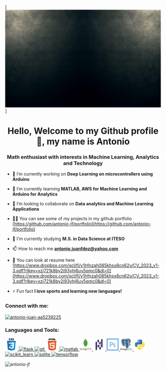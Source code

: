 [![MasterHead](362527.jpg)]
<h1 align="center">Hello, Welcome to my Github profile 👋, my name is Antonio</h1>
<h3 align="center">Math enthusiast with interests in Machine Learning, Analytics and Technology</h3>

- 🔭 I’m currently working on **Deep Learning on microcontrollers using Arduino**

- 🌱 I’m currently learning **MATLAB, AWS for Machine Learning and Arduino for Analytics**

- 👯 I’m looking to collaborate on **Data analytics and Machine Learning Applications**

- 👨‍💻 You can see some of my projects in my github portfolio [https://github.com/antonio-jf/portfolio](https://github.com/antonio-jf/portfolio)

- 📝 I'm currently studying **M.S. in Data Science at ITESO**

- 📫 How to reach me **antonio.juanfdez@yahoo.com**

- 📄 You can look at resume here [https://www.dropbox.com/scl/fi/y1hfnzah085khsx8cn62v/CV_2023_v1-3.pdf?rlkey=xzj721k8by2i93yhj6uy5qmc0&dl=0](https://www.dropbox.com/scl/fi/y1hfnzah085khsx8cn62v/CV_2023_v1-3.pdf?rlkey=xzj721k8by2i93yhj6uy5qmc0&dl=0)

- ⚡ Fun fact **I love sports and learning new languages!**

<h3 align="left">Connect with me:</h3>
<p align="left">
<a href="https://linkedin.com/in/antonio-juan-aa5239225" target="blank"><img align="center" src="https://raw.githubusercontent.com/rahuldkjain/github-profile-readme-generator/master/src/images/icons/Social/linked-in-alt.svg" alt="antonio-juan-aa5239225" height="30" width="40" /></a>
</p>

<h3 align="left">Languages and Tools:</h3>
<p align="left"> <a href="https://www.w3schools.com/css/" target="_blank" rel="noreferrer"> <img src="https://raw.githubusercontent.com/devicons/devicon/master/icons/css3/css3-original-wordmark.svg" alt="css3" width="40" height="40"/> </a> <a href="https://flask.palletsprojects.com/" target="_blank" rel="noreferrer"> <img src="https://www.vectorlogo.zone/logos/pocoo_flask/pocoo_flask-icon.svg" alt="flask" width="40" height="40"/> </a> <a href="https://git-scm.com/" target="_blank" rel="noreferrer"> <img src="https://www.vectorlogo.zone/logos/git-scm/git-scm-icon.svg" alt="git" width="40" height="40"/> </a> <a href="https://www.w3.org/html/" target="_blank" rel="noreferrer"> <img src="https://raw.githubusercontent.com/devicons/devicon/master/icons/html5/html5-original-wordmark.svg" alt="html5" width="40" height="40"/> </a> <a href="https://www.mathworks.com/" target="_blank" rel="noreferrer"> <img src="https://upload.wikimedia.org/wikipedia/commons/2/21/Matlab_Logo.png" alt="matlab" width="40" height="40"/> </a> <a href="https://www.mongodb.com/" target="_blank" rel="noreferrer"> <img src="https://raw.githubusercontent.com/devicons/devicon/master/icons/mongodb/mongodb-original-wordmark.svg" alt="mongodb" width="40" height="40"/> </a> <a href="https://pandas.pydata.org/" target="_blank" rel="noreferrer"> <img src="https://raw.githubusercontent.com/devicons/devicon/2ae2a900d2f041da66e950e4d48052658d850630/icons/pandas/pandas-original.svg" alt="pandas" width="40" height="40"/> </a> <a href="https://www.photoshop.com/en" target="_blank" rel="noreferrer"> <img src="https://raw.githubusercontent.com/devicons/devicon/master/icons/photoshop/photoshop-line.svg" alt="photoshop" width="40" height="40"/> </a> <a href="https://www.postgresql.org" target="_blank" rel="noreferrer"> <img src="https://raw.githubusercontent.com/devicons/devicon/master/icons/postgresql/postgresql-original-wordmark.svg" alt="postgresql" width="40" height="40"/> </a> <a href="https://www.python.org" target="_blank" rel="noreferrer"> <img src="https://raw.githubusercontent.com/devicons/devicon/master/icons/python/python-original.svg" alt="python" width="40" height="40"/> </a> <a href="https://scikit-learn.org/" target="_blank" rel="noreferrer"> <img src="https://upload.wikimedia.org/wikipedia/commons/0/05/Scikit_learn_logo_small.svg" alt="scikit_learn" width="40" height="40"/> </a> <a href="https://www.sqlite.org/" target="_blank" rel="noreferrer"> <img src="https://www.vectorlogo.zone/logos/sqlite/sqlite-icon.svg" alt="sqlite" width="40" height="40"/> </a> <a href="https://www.tensorflow.org" target="_blank" rel="noreferrer"> <img src="https://www.vectorlogo.zone/logos/tensorflow/tensorflow-icon.svg" alt="tensorflow" width="40" height="40"/> </a> </p>

<p><img align="center" src="https://github-readme-stats.vercel.app/api/top-langs?username=antonio-jf&show_icons=true&locale=en&layout=compact" alt="antonio-jf" /></p>
